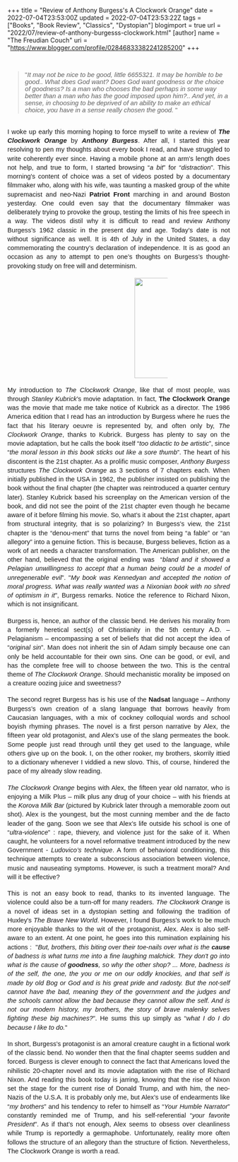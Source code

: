 +++
title = "Review of Anthony Burgess's A Clockwork Orange"
date = 2022-07-04T23:53:00Z
updated = 2022-07-04T23:53:22Z
tags = ["Books", "Book Review", "Classics", "Dystopian"]
blogimport = true 
url = "2022/07/review-of-anthony-burgesss-clockwork.html"
[author]
	name = "The Freudian Couch"
	uri = "https://www.blogger.com/profile/02846833382241285200"
+++

<p>&nbsp;<span style="font-family: Arial; font-size: 11pt; font-variant-east-asian: normal; font-variant-numeric: normal; vertical-align: baseline; white-space: pre-wrap;"></span></p><blockquote><span style="font-family: Arial; font-size: 11pt; font-variant-east-asian: normal; font-variant-numeric: normal; vertical-align: baseline; white-space: pre-wrap;">"</span><span style="font-family: Arial; font-size: 11pt; font-style: italic; font-variant-east-asian: normal; font-variant-numeric: normal; vertical-align: baseline; white-space: pre-wrap;">It may not be nice to be good, little 6655321. It may be horrible to be good.. What does God want? Does God want goodness or the choice of goodness? Is a man who chooses the bad perhaps in some way better than a man who has the good imposed upon him?.. And yet, in a sense, in choosing to be deprived of an ability to make an ethical choice, you have in a sense really chosen the good.</span><span style="font-family: Arial; font-size: 11pt; font-variant-east-asian: normal; font-variant-numeric: normal; vertical-align: baseline; white-space: pre-wrap;"> "</span></blockquote><span style="font-family: Arial; font-size: 11pt; font-variant-east-asian: normal; font-variant-numeric: normal; vertical-align: baseline; white-space: pre-wrap;"></span><p></p><span id="docs-internal-guid-adb5645b-7fff-e3bc-a1f4-efd2d0a6833c"><br /><p dir="ltr" style="line-height: 1.38; margin-bottom: 0pt; margin-top: 0pt; text-align: justify;"><span style="font-family: Arial; font-size: 11pt; font-variant-east-asian: normal; font-variant-numeric: normal; vertical-align: baseline; white-space: pre-wrap;">I woke up early this morning hoping to force myself to write a review of </span><span style="font-family: Arial; font-size: 11pt; font-style: italic; font-variant-east-asian: normal; font-variant-numeric: normal; font-weight: 700; vertical-align: baseline; white-space: pre-wrap;">The Clockwork Orange</span><span style="font-family: Arial; font-size: 11pt; font-variant-east-asian: normal; font-variant-numeric: normal; vertical-align: baseline; white-space: pre-wrap;"> by </span><span style="font-family: Arial; font-size: 11pt; font-style: italic; font-variant-east-asian: normal; font-variant-numeric: normal; font-weight: 700; vertical-align: baseline; white-space: pre-wrap;">Anthony Burgess</span><span style="font-family: Arial; font-size: 11pt; font-variant-east-asian: normal; font-variant-numeric: normal; vertical-align: baseline; white-space: pre-wrap;">. After all, I started this year resolving to pen my thoughts about every book I read, and have struggled to write coherently ever since. Having a mobile phone at an arm’s length does not help, and true to form, I started browsing “</span><span style="font-family: Arial; font-size: 11pt; font-style: italic; font-variant-east-asian: normal; font-variant-numeric: normal; vertical-align: baseline; white-space: pre-wrap;">a bit</span><span style="font-family: Arial; font-size: 11pt; font-variant-east-asian: normal; font-variant-numeric: normal; vertical-align: baseline; white-space: pre-wrap;">” for “</span><span style="font-family: Arial; font-size: 11pt; font-style: italic; font-variant-east-asian: normal; font-variant-numeric: normal; vertical-align: baseline; white-space: pre-wrap;">distraction</span><span style="font-family: Arial; font-size: 11pt; font-variant-east-asian: normal; font-variant-numeric: normal; vertical-align: baseline; white-space: pre-wrap;">”. This morning's content of choice was a set of videos posted by a documentary filmmaker who, along with his wife, was taunting a masked group of the white supremacist and neo-Nazi </span><span style="font-family: Arial; font-size: 11pt; font-variant-east-asian: normal; font-variant-numeric: normal; font-weight: 700; vertical-align: baseline; white-space: pre-wrap;">Patriot Front</span><span style="font-family: Arial; font-size: 11pt; font-variant-east-asian: normal; font-variant-numeric: normal; vertical-align: baseline; white-space: pre-wrap;"> marching in and around Boston yesterday. One could even say that the documentary filmmaker was deliberately trying to provoke the group, testing the limits of his free speech in a way. The videos distil why it is difficult to read and review Anthony Burgess’s 1962 classic in the present day and age. Today’s date is not without significance as well. It is 4th of July in the United States, a day commemorating the country’s declaration of independence. It is as good an occasion as any to attempt to pen one’s thoughts on Burgess’s thought-provoking study on free will and determinism.</span></p><br /><p dir="ltr" style="line-height: 1.38; margin-bottom: 0pt; margin-left: 108pt; margin-top: 0pt; text-indent: 36pt;"><span style="font-family: Arial; font-size: 11pt; font-variant-east-asian: normal; font-variant-numeric: normal; vertical-align: baseline; white-space: pre-wrap;"><span style="border: none; display: inline-block; height: 227px; overflow: hidden; width: 171px;"><img height="227" src="https://lh5.googleusercontent.com/V4r25UAmu-ms9CiyjG8eRwCJDWcrw76XR_ujG00um9mp5hpj3mnH1mkv1bEYuprHuI-dcUZLoVYaXW4ax-xoXMgG38Zt9uAfZWZpfadwYXEZ4icV-wLbYilgSOWw9npd7gCayHveBoCzttt21Zk" style="margin-left: 0px; margin-top: 0px;" width="171" /></span></span></p><br /><p dir="ltr" style="line-height: 1.38; margin-bottom: 0pt; margin-top: 0pt; text-align: justify;"><span style="font-family: Arial; font-size: 11pt; font-variant-east-asian: normal; font-variant-numeric: normal; vertical-align: baseline; white-space: pre-wrap;">My introduction to </span><span style="font-family: Arial; font-size: 11pt; font-style: italic; font-variant-east-asian: normal; font-variant-numeric: normal; vertical-align: baseline; white-space: pre-wrap;">The Clockwork Orange</span><span style="font-family: Arial; font-size: 11pt; font-variant-east-asian: normal; font-variant-numeric: normal; vertical-align: baseline; white-space: pre-wrap;">, like that of most people, was through </span><span style="font-family: Arial; font-size: 11pt; font-style: italic; font-variant-east-asian: normal; font-variant-numeric: normal; vertical-align: baseline; white-space: pre-wrap;">Stanley Kubrick</span><span style="font-family: Arial; font-size: 11pt; font-variant-east-asian: normal; font-variant-numeric: normal; vertical-align: baseline; white-space: pre-wrap;">’s movie adaptation. In fact, <b>The Clockwork Orange</b> was the movie that made me take notice of Kubrick as a director. The 1986 America edition that I read has an introduction by Burgess where he rues the fact that his literary oeuvre is represented by, and often only by, </span><span style="font-family: Arial; font-size: 11pt; font-style: italic; font-variant-east-asian: normal; font-variant-numeric: normal; vertical-align: baseline; white-space: pre-wrap;">The Clockwork Orange</span><span style="font-family: Arial; font-size: 11pt; font-variant-east-asian: normal; font-variant-numeric: normal; vertical-align: baseline; white-space: pre-wrap;">, thanks to Kubrick. Burgess has plenty to say on the movie adaptation, but he calls the book itself “</span><span style="font-family: Arial; font-size: 11pt; font-style: italic; font-variant-east-asian: normal; font-variant-numeric: normal; vertical-align: baseline; white-space: pre-wrap;">too didactic to be artistic</span><span style="font-family: Arial; font-size: 11pt; font-variant-east-asian: normal; font-variant-numeric: normal; vertical-align: baseline; white-space: pre-wrap;">”, since “</span><span style="font-family: Arial; font-size: 11pt; font-style: italic; font-variant-east-asian: normal; font-variant-numeric: normal; vertical-align: baseline; white-space: pre-wrap;">the moral lesson in this book sticks out like a sore thumb</span><span style="font-family: Arial; font-size: 11pt; font-variant-east-asian: normal; font-variant-numeric: normal; vertical-align: baseline; white-space: pre-wrap;">”. The heart of his discontent is the 21st chapter. As a prolific music composer, </span><span style="font-family: Arial; font-size: 11pt; font-style: italic; font-variant-east-asian: normal; font-variant-numeric: normal; vertical-align: baseline; white-space: pre-wrap;">Anthony Burgess</span><span style="font-family: Arial; font-size: 11pt; font-variant-east-asian: normal; font-variant-numeric: normal; vertical-align: baseline; white-space: pre-wrap;"> structures </span><span style="font-family: Arial; font-size: 11pt; font-style: italic; font-variant-east-asian: normal; font-variant-numeric: normal; vertical-align: baseline; white-space: pre-wrap;">The Clockwork Orange</span><span style="font-family: Arial; font-size: 11pt; font-variant-east-asian: normal; font-variant-numeric: normal; vertical-align: baseline; white-space: pre-wrap;"> as 3 sections of 7 chapters each. When initially published in the USA in 1962, the publisher insisted on publishing the book without the final chapter (the chapter was reintroduced a quarter century later). Stanley Kubrick based his screenplay on the American version of the book, and did not see the point of the 21st chapter even though he became aware of it before filming his movie. So, what’s it about the 21st chapter, apart from structural integrity, that is so polarizing? In Burgess’s view, the 21st chapter is the “denou-ment” that turns the novel from being “a fable” or “an allegory” into a genuine fiction. This is because, Burgess believes, fiction as a work of art needs a character transformation. The American publisher, on the other hand, believed that the original ending was&nbsp; “</span><span style="font-family: Arial; font-size: 11pt; font-style: italic; font-variant-east-asian: normal; font-variant-numeric: normal; vertical-align: baseline; white-space: pre-wrap;">bland and it showed a Pelagian unwillingness to accept that a human being could be a model of unregenerable evil</span><span style="font-family: Arial; font-size: 11pt; font-variant-east-asian: normal; font-variant-numeric: normal; vertical-align: baseline; white-space: pre-wrap;">”. "</span><span style="font-family: Arial; font-size: 11pt; font-style: italic; font-variant-east-asian: normal; font-variant-numeric: normal; vertical-align: baseline; white-space: pre-wrap;">My book was Kennedyan and accepted the notion of moral progress. What was really wanted was a Nixonian book with no shred of optimism in it</span><span style="font-family: Arial; font-size: 11pt; font-variant-east-asian: normal; font-variant-numeric: normal; vertical-align: baseline; white-space: pre-wrap;">", Burgess remarks. Notice the reference to Richard Nixon, which is not insignificant.</span></p><div style="text-align: justify;"><br /></div><p dir="ltr" style="line-height: 1.38; margin-bottom: 0pt; margin-top: 0pt; text-align: justify;"><span style="font-family: Arial; font-size: 11pt; font-variant-east-asian: normal; font-variant-numeric: normal; vertical-align: baseline; white-space: pre-wrap;">Burgess is, hence, an author of the classic bend. He derives his morality from a formerly heretical sect(s) of Christianity in the 5th century A.D. – Pelagianism – encompassing a set of beliefs that did not accept the idea of “</span><span style="font-family: Arial; font-size: 11pt; font-style: italic; font-variant-east-asian: normal; font-variant-numeric: normal; vertical-align: baseline; white-space: pre-wrap;">original sin</span><span style="font-family: Arial; font-size: 11pt; font-variant-east-asian: normal; font-variant-numeric: normal; vertical-align: baseline; white-space: pre-wrap;">”. Man does not inherit the sin of Adam simply because one can only be held accountable for their own sins. One can be good, or evil, and has the complete free will to choose between the two. This is the central theme of </span><span style="font-family: Arial; font-size: 11pt; font-style: italic; font-variant-east-asian: normal; font-variant-numeric: normal; vertical-align: baseline; white-space: pre-wrap;">The Clockwork Orange</span><span style="font-family: Arial; font-size: 11pt; font-variant-east-asian: normal; font-variant-numeric: normal; vertical-align: baseline; white-space: pre-wrap;">. Should mechanistic morality be imposed on a creature oozing juice and sweetness?&nbsp;</span></p><div style="text-align: justify;"><br /></div><p dir="ltr" style="line-height: 1.38; margin-bottom: 0pt; margin-top: 0pt; text-align: justify;"><span style="font-family: Arial; font-size: 11pt; font-variant-east-asian: normal; font-variant-numeric: normal; vertical-align: baseline; white-space: pre-wrap;">The second regret Burgess has is his use of the </span><span style="font-family: Arial; font-size: 11pt; font-variant-east-asian: normal; font-variant-numeric: normal; font-weight: 700; vertical-align: baseline; white-space: pre-wrap;">Nadsat </span><span style="font-family: Arial; font-size: 11pt; font-variant-east-asian: normal; font-variant-numeric: normal; vertical-align: baseline; white-space: pre-wrap;">language – Anthony Burgess’s own creation of a slang language that borrows heavily from Caucasian languages, with a mix of cockney colloquial words and school boyish rhyming phrases. The novel is a first person narrative by Alex, the fifteen year old protagonist, and Alex’s use of the slang permeates the book. Some people just read through until they get used to the language, while others give up on the book. I, on the other rooker, my brothers, skorrily ittied to a dictionary whenever I viddied a new slovo. This, of course, hindered the pace of my already slow reading.</span></p><div style="text-align: justify;"><br /></div><p dir="ltr" style="line-height: 1.38; margin-bottom: 0pt; margin-top: 0pt; text-align: justify;"><span style="font-family: Arial; font-size: 11pt; font-variant-east-asian: normal; font-variant-numeric: normal; vertical-align: baseline; white-space: pre-wrap;"><i>The Clockwork Orange</i> begins with Alex, the fifteen year old narrator, who is enjoying a Milk Plus – milk plus any drug of your choice – with his friends at the <i>Korova Milk Bar </i>(pictured by Kubrick later through a memorable zoom out shot). Alex is the youngest, but the most cunning member and the de facto leader of the gang. Soon we see that Alex’s life outside his school is one of “</span><span style="font-family: Arial; font-size: 11pt; font-style: italic; font-variant-east-asian: normal; font-variant-numeric: normal; vertical-align: baseline; white-space: pre-wrap;">ultra-violence</span><span style="font-family: Arial; font-size: 11pt; font-variant-east-asian: normal; font-variant-numeric: normal; vertical-align: baseline; white-space: pre-wrap;">” : rape, thievery, and violence just for the sake of it. When caught, he volunteers for a novel reformative treatment introduced by the new Government - </span><span style="font-family: Arial; font-size: 11pt; font-style: italic; font-variant-east-asian: normal; font-variant-numeric: normal; vertical-align: baseline; white-space: pre-wrap;">Ludovico’s technique</span><span style="font-family: Arial; font-size: 11pt; font-variant-east-asian: normal; font-variant-numeric: normal; vertical-align: baseline; white-space: pre-wrap;">. A form of behavioral conditioning, this technique attempts to create a subconscious association between violence, music and nauseating symptoms. However, is such a treatment moral? And will it be effective? </span></p><div style="text-align: justify;"><br /></div><p dir="ltr" style="line-height: 1.38; margin-bottom: 0pt; margin-top: 0pt; text-align: justify;"><span style="font-family: Arial; font-size: 11pt; font-variant-east-asian: normal; font-variant-numeric: normal; vertical-align: baseline; white-space: pre-wrap;">This is not an easy book to read, thanks to its invented language. The violence could also be a turn-off for many readers. <i>The Clockwork Orange</i> is a novel of ideas set in a dystopian setting and following the tradition of Huxley's </span><span style="font-family: Arial; font-size: 11pt; font-style: italic; font-variant-east-asian: normal; font-variant-numeric: normal; vertical-align: baseline; white-space: pre-wrap;">The Brave New World</span><span style="font-family: Arial; font-size: 11pt; font-variant-east-asian: normal; font-variant-numeric: normal; vertical-align: baseline; white-space: pre-wrap;">. However, I found Burgess’s work to be much more enjoyable thanks to the wit of the protagonist, Alex. Alex is also self-aware to an extent. At one point, he goes into this rumination explaining his actions :&nbsp; "</span><span style="font-family: Arial; font-size: 11pt; font-style: italic; font-variant-east-asian: normal; font-variant-numeric: normal; vertical-align: baseline; white-space: pre-wrap;">But, brothers, this biting over their toe-nails over what is the </span><span style="font-family: Arial; font-size: 11pt; font-style: italic; font-variant-east-asian: normal; font-variant-numeric: normal; font-weight: 700; vertical-align: baseline; white-space: pre-wrap;">cause </span><span style="font-family: Arial; font-size: 11pt; font-style: italic; font-variant-east-asian: normal; font-variant-numeric: normal; vertical-align: baseline; white-space: pre-wrap;">of badness is what turns me into a fine laughing malchick. They don't go into what is the cause of </span><span style="font-family: Arial; font-size: 11pt; font-style: italic; font-variant-east-asian: normal; font-variant-numeric: normal; font-weight: 700; vertical-align: baseline; white-space: pre-wrap;">goodness</span><span style="font-family: Arial; font-size: 11pt; font-style: italic; font-variant-east-asian: normal; font-variant-numeric: normal; vertical-align: baseline; white-space: pre-wrap;">, so why the other shop? ... More, badness is of the self, the one, the you or me on our oddly knockies, and that self is made by old Bog or God and is his great pride and radosty. But the not-self cannot have the bad, meaning they of the government and the judges and the schools cannot allow the bad because they cannot allow the self. And is not our modern history, my brothers, the story of brave malenky selves fighting these big machines?</span><span style="font-family: Arial; font-size: 11pt; font-variant-east-asian: normal; font-variant-numeric: normal; vertical-align: baseline; white-space: pre-wrap;">”. He sums this up simply as “</span><span style="font-family: Arial; font-size: 11pt; font-style: italic; font-variant-east-asian: normal; font-variant-numeric: normal; vertical-align: baseline; white-space: pre-wrap;">what I do I do because I like to do.</span><span style="font-family: Arial; font-size: 11pt; font-variant-east-asian: normal; font-variant-numeric: normal; vertical-align: baseline; white-space: pre-wrap;">"&nbsp;</span></p><div style="text-align: justify;"><br /></div><p dir="ltr" style="line-height: 1.38; margin-bottom: 0pt; margin-top: 0pt; text-align: justify;"><span style="font-family: Arial; font-size: 11pt; font-variant-east-asian: normal; font-variant-numeric: normal; vertical-align: baseline; white-space: pre-wrap;">In short, Burgess’s protagonist is an amoral creature caught in a fictional work of the classic bend. No wonder then that the final chapter seems sudden and forced. Burgess is clever enough to connect the fact that Americans loved the nihilistic 20-chapter novel and its movie adaptation with the rise of Richard Nixon. And reading this book today is jarring, knowing that the rise of Nixon set the stage for the current rise of Donald Trump, and with him, the neo-Nazis of the U.S.A. It is probably only me, but Alex’s use of endearments like “</span><span style="font-family: Arial; font-size: 11pt; font-style: italic; font-variant-east-asian: normal; font-variant-numeric: normal; vertical-align: baseline; white-space: pre-wrap;">my brothers</span><span style="font-family: Arial; font-size: 11pt; font-variant-east-asian: normal; font-variant-numeric: normal; vertical-align: baseline; white-space: pre-wrap;">” and his tendency to refer to himself as “</span><span style="font-family: Arial; font-size: 11pt; font-style: italic; font-variant-east-asian: normal; font-variant-numeric: normal; vertical-align: baseline; white-space: pre-wrap;">Your Humble Narrator</span><span style="font-family: Arial; font-size: 11pt; font-variant-east-asian: normal; font-variant-numeric: normal; vertical-align: baseline; white-space: pre-wrap;">” constantly reminded me of Trump, and his self-referential “</span><span style="font-family: Arial; font-size: 11pt; font-style: italic; font-variant-east-asian: normal; font-variant-numeric: normal; vertical-align: baseline; white-space: pre-wrap;">your favorite President</span><span style="font-family: Arial; font-size: 11pt; font-variant-east-asian: normal; font-variant-numeric: normal; vertical-align: baseline; white-space: pre-wrap;">”. As if that’s not enough, Alex seems to obsess over cleanliness while Trump is reportedly a germaphobe. Unfortunately, reality more often follows the structure of an allegory than the structure of fiction. Nevertheless, The Clockwork Orange is worth a read.</span></p><br /><br /></span>
